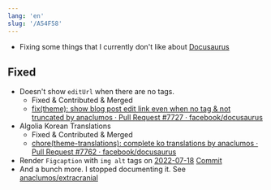 ```yaml
---
lang: 'en'
slug: '/A54F58'
---
```


- Fixing some things that I currently don't like about [Docusaurus](./../.././docs/pages/Docusaurus.md)

## Fixed

- Doesn't show `editUrl` when there are no tags.
  - Fixed & Contributed & Merged
  - [fix\(theme\): show blog post edit link even when no tag & not truncated by anaclumos · Pull Request #7727 · facebook/docusaurus](https://github.com/facebook/docusaurus/pull/7727)
- Algolia Korean Translations
  - Fixed & Contributed & Merged
  - [chore\(theme-translations\): complete ko translations by anaclumos · Pull Request #7762 · facebook/docusaurus](https://github.com/facebook/docusaurus/pull/7762)
- Render `Figcaption` with `img alt` tags on [2022-07-18](./../.././docs/journals/2022-07-18.md) [Commit](https://github.com/anaclumos/extracranial/commit/cefd8c5b46b2a5c2df2a52e176a97d233387c14b)
- And a bunch more. I stopped documenting it. See [anaclumos/extracranial](https://github.com/anaclumos/extracranial)

<head>
  <html lang="en-US"/>
</head>
